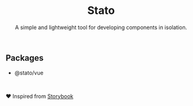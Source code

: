 <h1 align="center">
  Stato
</h1>

<p align="center">
  A simple and lightweight tool for developing components in isolation.
</p>

<br>

## Packages

- @stato/vue

<br>

❤ Inspired from [Storybook](https://github.com/storybookjs/storybook)
